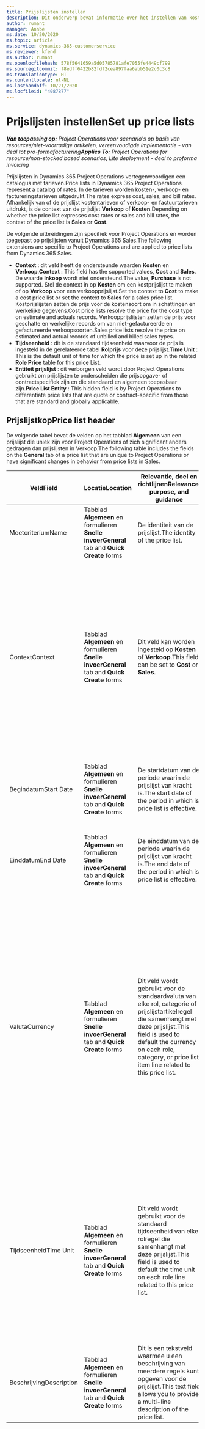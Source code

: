```yaml
---
title: Prijslijsten instellen
description: Dit onderwerp bevat informatie over het instellen van kostprijs- en verkoopprijslijsten.
author: rumant
manager: Annbe
ms.date: 10/20/2020
ms.topic: article
ms.service: dynamics-365-customerservice
ms.reviewer: kfend
ms.author: rumant
ms.openlocfilehash: 578f5641659a5d05785781afe7055fe4449cf799
ms.sourcegitcommit: f8edff6422b82fdf2cea897faa6abb51e2c0c3c8
ms.translationtype: HT
ms.contentlocale: nl-NL
ms.lasthandoff: 10/21/2020
ms.locfileid: "4087877"
---
```

# <a name="set-up-price-lists"></a><span data-ttu-id="23fe7-103">Prijslijsten instellen</span><span class="sxs-lookup"><span data-stu-id="23fe7-103">Set up price lists</span></span>

<span data-ttu-id="23fe7-104">_**Van toepassing op:** Project Operations voor scenario's op basis van resources/niet-voorradige artikelen, vereenvoudigde implementatie - van deal tot pro-formafacturering_</span><span class="sxs-lookup"><span data-stu-id="23fe7-104">_**Applies To:** Project Operations for resource/non-stocked based scenarios, Lite deployment - deal to proforma invoicing_</span></span>

<span data-ttu-id="23fe7-105">Prijslijsten in Dynamics 365 Project Operations vertegenwoordigen een catalogus met tarieven.</span><span class="sxs-lookup"><span data-stu-id="23fe7-105">Price lists in Dynamics 365 Project Operations represent a catalog of rates.</span></span> <span data-ttu-id="23fe7-106">In de tarieven worden kosten-, verkoop- en factureringstarieven uitgedrukt.</span><span class="sxs-lookup"><span data-stu-id="23fe7-106">The rates express cost, sales, and bill rates.</span></span> <span data-ttu-id="23fe7-107">Afhankelijk van of de prijslijst kostentarieven of verkoop- en factuurtarieven uitdrukt, is de context van de prijslijst **Verkoop** of **Kosten**.</span><span class="sxs-lookup"><span data-stu-id="23fe7-107">Depending on whether the price list expresses cost rates or sales and bill rates, the context of the price list is **Sales** or **Cost**.</span></span>

<span data-ttu-id="23fe7-108">De volgende uitbreidingen zijn specifiek voor Project Operations en worden toegepast op prijslijsten vanuit Dynamics 365 Sales.</span><span class="sxs-lookup"><span data-stu-id="23fe7-108">The following extensions are specific to Project Operations and are applied to price lists from Dynamics 365 Sales.</span></span>

- <span data-ttu-id="23fe7-109">**Context** : dit veld heeft de ondersteunde waarden **Kosten** en **Verkoop**.</span><span class="sxs-lookup"><span data-stu-id="23fe7-109">**Context** : This field has the supported values, **Cost** and **Sales**.</span></span> <span data-ttu-id="23fe7-110">De waarde **Inkoop** wordt niet ondersteund.</span><span class="sxs-lookup"><span data-stu-id="23fe7-110">The value, **Purchase** is not supported.</span></span> <span data-ttu-id="23fe7-111">Stel de context in op **Kosten** om een kostprijslijst te maken of op **Verkoop** voor een verkoopprijslijst.</span><span class="sxs-lookup"><span data-stu-id="23fe7-111">Set the context to **Cost** to make a cost price list or set the context to **Sales** for a sales price list.</span></span> <span data-ttu-id="23fe7-112">Kostprijslijsten zetten de prijs voor de kostensoort om in schattingen en werkelijke gegevens.</span><span class="sxs-lookup"><span data-stu-id="23fe7-112">Cost price lists resolve the price for the cost type on estimate and actuals records.</span></span> <span data-ttu-id="23fe7-113">Verkoopprijslijsten zetten de prijs voor geschatte en werkelijke records om van niet-gefactureerde en gefactureerde verkoopsoorten.</span><span class="sxs-lookup"><span data-stu-id="23fe7-113">Sales price lists resolve the price on estimated and actual records of unbilled and billed sales types.</span></span>
- <span data-ttu-id="23fe7-114">**Tijdseenheid** : dit is de standaard tijdseenheid waarvoor de prijs is ingesteld in de gerelateerde tabel **Rolprijs** voor deze prijslijst.</span><span class="sxs-lookup"><span data-stu-id="23fe7-114">**Time Unit** : This is the default unit of time for which the price is set up in the related **Role Price** table for this price List.</span></span>
- <span data-ttu-id="23fe7-115">**Entiteit prijslijst** : dit verborgen veld wordt door Project Operations gebruikt om prijslijsten te onderscheiden die prijsopgave- of contractspecifiek zijn en die standaard en algemeen toepasbaar zijn.</span><span class="sxs-lookup"><span data-stu-id="23fe7-115">**Price List Entity** : This  hidden field is by Project Operations to differentiate price lists that are quote or contract-specific from those that are standard and globally applicable.</span></span>

## <a name="price-list-header"></a><span data-ttu-id="23fe7-116">Prijslijstkop</span><span class="sxs-lookup"><span data-stu-id="23fe7-116">Price list header</span></span>

<span data-ttu-id="23fe7-117">De volgende tabel bevat de velden op het tabblad **Algemeen** van een prijslijst die uniek zijn voor Project Operations of zich significant anders gedragen dan prijslijsten in Verkoop.</span><span class="sxs-lookup"><span data-stu-id="23fe7-117">The following table includes the fields on the **General** tab of a price list that are unique to Project Operations or have significant changes in behavior from price lists in Sales.</span></span>

| <span data-ttu-id="23fe7-118">Veld</span><span class="sxs-lookup"><span data-stu-id="23fe7-118">Field</span></span> | <span data-ttu-id="23fe7-119">Locatie</span><span class="sxs-lookup"><span data-stu-id="23fe7-119">Location</span></span> | <span data-ttu-id="23fe7-120">Relevantie, doel en richtlijnen</span><span class="sxs-lookup"><span data-stu-id="23fe7-120">Relevance, purpose, and guidance</span></span> | <span data-ttu-id="23fe7-121">Downstreamimpact</span><span class="sxs-lookup"><span data-stu-id="23fe7-121">Downstream impact</span></span> |
| --- | --- | --- | --- |
| <span data-ttu-id="23fe7-122">Meetcriterium</span><span class="sxs-lookup"><span data-stu-id="23fe7-122">Name</span></span> | <span data-ttu-id="23fe7-123">Tabblad **Algemeen** en formulieren **Snelle invoer**</span><span class="sxs-lookup"><span data-stu-id="23fe7-123">**General** tab and **Quick Create** forms</span></span> | <span data-ttu-id="23fe7-124">De identiteit van de prijslijst.</span><span class="sxs-lookup"><span data-stu-id="23fe7-124">The identity of the price list.</span></span> | <span data-ttu-id="23fe7-125">De prijslijst wordt weergegeven met deze waarde op alle lijstpagina's en opties van vervolgkeuzelijsten.</span><span class="sxs-lookup"><span data-stu-id="23fe7-125">The price list is shown with this value on all list pages and drop-down options.</span></span>|
| <span data-ttu-id="23fe7-126">Context</span><span class="sxs-lookup"><span data-stu-id="23fe7-126">Context</span></span> | <span data-ttu-id="23fe7-127">Tabblad **Algemeen** en formulieren **Snelle invoer**</span><span class="sxs-lookup"><span data-stu-id="23fe7-127">**General** tab and **Quick Create** forms</span></span> | <span data-ttu-id="23fe7-128">Dit veld kan worden ingesteld op **Kosten** of **Verkoop**.</span><span class="sxs-lookup"><span data-stu-id="23fe7-128">This field can be set to **Cost** or **Sales**.</span></span> | <span data-ttu-id="23fe7-129">Een prijslijst die is ingesteld op **Kosten** , wordt gebruikt om de prijs op te zoeken voor kostenramingen en werkelijke kosten.</span><span class="sxs-lookup"><span data-stu-id="23fe7-129">A price list set to **Cost** is used to look up the price for cost estimates and cost actuals.</span></span> <span data-ttu-id="23fe7-130">Een prijslijst die is ingesteld op **Verkoop** , wordt gebruikt om de prijs op te zoeken voor verkoopramingen en werkelijke verkoopkosten.</span><span class="sxs-lookup"><span data-stu-id="23fe7-130">A price list set to **Sales** is used to look up the price for sales estimates and sales actuals.</span></span> <span data-ttu-id="23fe7-131">Alleen prijslijsten waarvoor de context is ingesteld op **Verkoop** , kunnen worden toegevoegd aan projectprijslijsten voor klanten, projectprijsopgaven of projectcontracten.</span><span class="sxs-lookup"><span data-stu-id="23fe7-131">Only price lists that have the context set to **Sales** can be attached to project price lists for customers, project quotes, and project contracts.</span></span> |
| <span data-ttu-id="23fe7-132">Begindatum</span><span class="sxs-lookup"><span data-stu-id="23fe7-132">Start Date</span></span> | <span data-ttu-id="23fe7-133">Tabblad **Algemeen** en formulieren **Snelle invoer**</span><span class="sxs-lookup"><span data-stu-id="23fe7-133">**General** tab and **Quick Create** forms</span></span> | <span data-ttu-id="23fe7-134">De startdatum van de periode waarin de prijslijst van kracht is.</span><span class="sxs-lookup"><span data-stu-id="23fe7-134">The start date of the period in which is price list is effective.</span></span> | <span data-ttu-id="23fe7-135">Samen met het veld **Einddatum** wordt dit veld gebruikt om te bepalen welke prijslijst van toepassing is op een bepaalde schatting of werkelijke regel.</span><span class="sxs-lookup"><span data-stu-id="23fe7-135">With the **End Date** field, this field is used to determine which price list is applicable for a certain estimate or actual line.</span></span> |
| <span data-ttu-id="23fe7-136">Einddatum</span><span class="sxs-lookup"><span data-stu-id="23fe7-136">End Date</span></span> | <span data-ttu-id="23fe7-137">Tabblad **Algemeen** en formulieren **Snelle invoer**</span><span class="sxs-lookup"><span data-stu-id="23fe7-137">**General** tab and **Quick Create** forms</span></span> | <span data-ttu-id="23fe7-138">De einddatum van de periode waarin de prijslijst van kracht is.</span><span class="sxs-lookup"><span data-stu-id="23fe7-138">The end date of the period in which is price list is effective.</span></span> | <span data-ttu-id="23fe7-139">Samen met het veld **Begindatum** wordt dit veld gebruikt om te bepalen welke prijslijst van toepassing is op een bepaalde schatting of werkelijke regel.</span><span class="sxs-lookup"><span data-stu-id="23fe7-139">With the **Start Date** field, this field is used to determine which price list is applicable for a certain estimate or actual line.</span></span> |
| <span data-ttu-id="23fe7-140">Valuta</span><span class="sxs-lookup"><span data-stu-id="23fe7-140">Currency</span></span> | <span data-ttu-id="23fe7-141">Tabblad **Algemeen** en formulieren **Snelle invoer**</span><span class="sxs-lookup"><span data-stu-id="23fe7-141">**General** tab and **Quick Create** forms</span></span> | <span data-ttu-id="23fe7-142">Dit veld wordt gebruikt voor de standaardvaluta van elke rol, categorie of prijslijstartikelregel die samenhangt met deze prijslijst.</span><span class="sxs-lookup"><span data-stu-id="23fe7-142">This field is used to default the currency on each role, category, or price list item line related to this price list.</span></span> | <span data-ttu-id="23fe7-143">Voor **Verkoop** kunnen prijslijsten, rollen, categorieën of prijslijstartikelregels niet in een andere valuta dan deze valuta worden gemaakt.</span><span class="sxs-lookup"><span data-stu-id="23fe7-143">On **Sales** price lists, roles, categories, or price list item lines can't be created in any currency other than this currency.</span></span> <span data-ttu-id="23fe7-144">Voor **Kost** prijslijsten kunt u een rolprijsregel in elke valuta aanmaken.</span><span class="sxs-lookup"><span data-stu-id="23fe7-144">On **Cost** price lists, you can create a role price line in any currency.</span></span> <span data-ttu-id="23fe7-145">De valuta die hier wordt gedefinieerd, wordt als standaard gebruikt.</span><span class="sxs-lookup"><span data-stu-id="23fe7-145">The currency defined here is used as a default.</span></span> <span data-ttu-id="23fe7-146">De gebruikersinstellingen voor gerelateerde rolprijzen kunnen deze waarde overschrijven om het instellen van loonkosten in elke valuta mogelijk te maken.</span><span class="sxs-lookup"><span data-stu-id="23fe7-146">The user setup that is related role prices can override this value to enable labor cost rate setup in any currency.</span></span> <span data-ttu-id="23fe7-147">Categoriekostentarieven en prijslijstartikelkosten kunnen alleen worden ingesteld in de hier gedefinieerde valuta.</span><span class="sxs-lookup"><span data-stu-id="23fe7-147">Category cost rates and price list item costs can be set up only in the currency defined here.</span></span> |
| <span data-ttu-id="23fe7-148">Tijdseenheid</span><span class="sxs-lookup"><span data-stu-id="23fe7-148">Time Unit</span></span> | <span data-ttu-id="23fe7-149">Tabblad **Algemeen** en formulieren **Snelle invoer**</span><span class="sxs-lookup"><span data-stu-id="23fe7-149">**General** tab and **Quick Create** forms</span></span> | <span data-ttu-id="23fe7-150">Dit veld wordt gebruikt voor de standaard tijdseenheid van elke rolregel die samenhangt met deze prijslijst.</span><span class="sxs-lookup"><span data-stu-id="23fe7-150">This field is used to default the time unit on each role line related to this price list.</span></span> | <span data-ttu-id="23fe7-151">Deze veldwaarde wordt alleen gebruikt bij het instellen van de gerelateerde rolprijs.</span><span class="sxs-lookup"><span data-stu-id="23fe7-151">This field value is only used on related role price setup.</span></span> <span data-ttu-id="23fe7-152">In prijslijsten voor **Kosten** en **Verkoop** kunt u een rolprijsregel in elke tijdseenheid aanmaken.</span><span class="sxs-lookup"><span data-stu-id="23fe7-152">On **Cost** and **Sales** price lists, you can create a role price line in any unit of time.</span></span> <span data-ttu-id="23fe7-153">De tijdseenheid die hier wordt gedefinieerd, wordt als standaard gebruikt.</span><span class="sxs-lookup"><span data-stu-id="23fe7-153">The time unit defined here is used as a default.</span></span> <span data-ttu-id="23fe7-154">De gebruikersinstellingen voor gerelateerde rolprijzen kunnen deze waarde overschrijven om het instellen van loonkosten en factuurtarieven in elke tijdseenheid mogelijk te maken.</span><span class="sxs-lookup"><span data-stu-id="23fe7-154">The user setup related role prices can override this value to enable labor cost and bill rate setup in any unit of time.</span></span> |
| <span data-ttu-id="23fe7-155">Beschrijving</span><span class="sxs-lookup"><span data-stu-id="23fe7-155">Description</span></span> | <span data-ttu-id="23fe7-156">Tabblad **Algemeen** en formulieren **Snelle invoer**</span><span class="sxs-lookup"><span data-stu-id="23fe7-156">**General** tab and **Quick Create** forms</span></span> | <span data-ttu-id="23fe7-157">Dit is een tekstveld waarmee u een beschrijving van meerdere regels kunt opgeven voor de prijslijst.</span><span class="sxs-lookup"><span data-stu-id="23fe7-157">This text field allows you to provide a multi-line description of the price list.</span></span> | <span data-ttu-id="23fe7-158">Dit veld wordt weergegeven in de **Gekoppelde** weergaven van de prijslijst in verschillende entiteiten die gerelateerde prijslijsten hebben.</span><span class="sxs-lookup"><span data-stu-id="23fe7-158">This field is shown in the **Associated** views on the price list in various entities that have related price lists.</span></span> |

